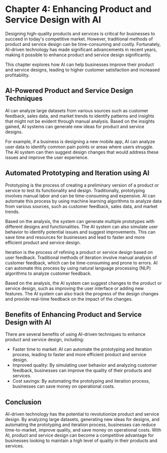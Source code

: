 Chapter 4: Enhancing Product and Service Design with AI
=======================================================

Designing high-quality products and services is critical for businesses to succeed in today's competitive market. However, traditional methods of product and service design can be time-consuming and costly. Fortunately, AI-driven technology has made significant advancements in recent years, making it possible to enhance product and service design significantly.

This chapter explores how AI can help businesses improve their product and service designs, leading to higher customer satisfaction and increased profitability.

AI-Powered Product and Service Design Techniques
------------------------------------------------

AI can analyze large datasets from various sources such as customer feedback, sales data, and market trends to identify patterns and insights that might not be evident through manual analysis. Based on the insights gained, AI systems can generate new ideas for product and service designs.

For example, if a business is designing a new mobile app, AI can analyze user data to identify common pain points or areas where users struggle. The AI system can then suggest design changes that would address these issues and improve the user experience.

Automated Prototyping and Iteration using AI
--------------------------------------------

Prototyping is the process of creating a preliminary version of a product or service to test its functionality and design. Traditionally, prototyping involves manual labor and can be time-consuming and expensive. AI can automate this process by using machine learning algorithms to analyze data from various sources, such as customer feedback, sales data, and market trends.

Based on the analysis, the system can generate multiple prototypes with different designs and functionalities. The AI system can also simulate user behavior to identify potential issues and suggest improvements. This can save time and resources for businesses and lead to faster and more efficient product and service design.

Iteration is the process of refining a product or service design based on user feedback. Traditional methods of iteration involve manual analysis of customer feedback, which can be time-consuming and prone to errors. AI can automate this process by using natural language processing (NLP) algorithms to analyze customer feedback.

Based on the analysis, the AI system can suggest changes to the product or service design, such as improving the user interface or adding new features. The AI system can also track the progress of the design changes and provide real-time feedback on the impact of the changes.

Benefits of Enhancing Product and Service Design with AI
--------------------------------------------------------

There are several benefits of using AI-driven techniques to enhance product and service design, including:

* Faster time to market: AI can automate the prototyping and iteration process, leading to faster and more efficient product and service design.
* Improved quality: By simulating user behavior and analyzing customer feedback, businesses can improve the quality of their products and services.
* Cost savings: By automating the prototyping and iteration process, businesses can save money on operational costs.

Conclusion
----------

AI-driven technology has the potential to revolutionize product and service design. By analyzing large datasets, generating new ideas for designs, and automating the prototyping and iteration process, businesses can reduce time-to-market, improve quality, and save money on operational costs. With AI, product and service design can become a competitive advantage for businesses looking to maintain a high level of quality in their products and services.
